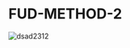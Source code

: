 # FUD-METHOD-2


![dsad2312](https://github.com/theIzdIrap/FUD-METHOD-2/assets/62066592/35cd08ce-4714-42c3-ba8e-d6047d245dfe)
